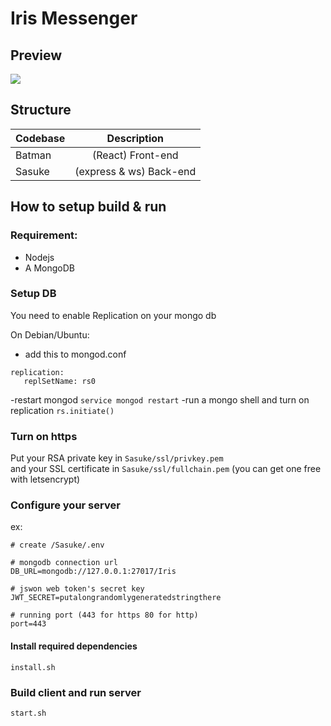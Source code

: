 # Iris Messenger

## Preview

<img src="https://cdn.discordapp.com/attachments/776612332507496460/861294678897066084/unknown.png"/>

## Structure

| Codebase |       Description       |
| :------- | :---------------------: |
| Batman   |    (React) Front-end    |
| Sasuke   | (express & ws) Back-end |

## How to setup build & run

### Requirement:

- Nodejs
- A MongoDB

### Setup DB

You need to enable Replication on your mongo db

On Debian/Ubuntu:

- add this to mongod.conf

```
replication:
   replSetName: rs0
```

-restart mongod
`service mongod restart`
-run a mongo shell and turn on replication
`rs.initiate()`

### Turn on https

Put your RSA private key in `Sasuke/ssl/privkey.pem`<br/>
and your SSL certificate in `Sasuke/ssl/fullchain.pem` (you can get one free with letsencrypt)

### Configure your server

ex:

```
# create /Sasuke/.env

# mongodb connection url
DB_URL=mongodb://127.0.0.1:27017/Iris

# jswon web token's secret key
JWT_SECRET=putalongrandomlygeneratedstringthere

# running port (443 for https 80 for http)
port=443
```

#### Install required dependencies

`install.sh`

### Build client and run server

`start.sh`
